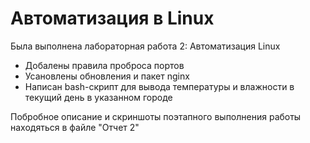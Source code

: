 # Автоматизация в Linux
Была выполнена лабораторная работа 2: Автоматизация Linux
- Добалены правила проброса портов
- Усановлены обновления и пакет nginx
- Написан bash-скрипт для вывода температуры и влажности в текущий день в указанном городе

Побробное описание и скриншоты поэтапного выполнения работы находяться в файле "Отчет 2"
